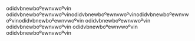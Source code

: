 odidvbnewboºewnvwoºvin
odidvbnewboºewnvwoºvinodidvbnewboºewnvwoºvinodidvbnewboºewnvwoºvinodidvbnewboºewnvwoºvin
odidvbnewboºewnvwoºvin
odidvbnewboºewnvwoºvin
odidvbnewboºewnvwoºvin
odidvbnewboºewnvwoºvin
